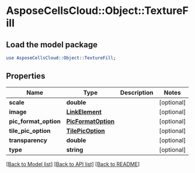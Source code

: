 # AsposeCellsCloud::Object::TextureFill

## Load the model package
```perl
use AsposeCellsCloud::Object::TextureFill;
```

## Properties
Name | Type | Description | Notes
------------ | ------------- | ------------- | -------------
**scale** | **double** |  | [optional] 
**image** | [**LinkElement**](LinkElement.md) |  | [optional] 
**pic_format_option** | [**PicFormatOption**](PicFormatOption.md) |  | [optional] 
**tile_pic_option** | [**TilePicOption**](TilePicOption.md) |  | [optional] 
**transparency** | **double** |  | [optional] 
**type** | **string** |  | [optional] 

[[Back to Model list]](../README.md#documentation-for-models) [[Back to API list]](../README.md#documentation-for-api-endpoints) [[Back to README]](../README.md)


